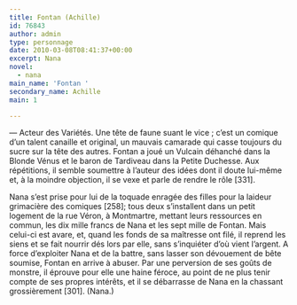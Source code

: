 ```yaml
---
title: Fontan (Achille)
id: 76843
author: admin
type: personnage
date: 2010-03-08T08:41:37+00:00
excerpt: Nana
novel:
  - nana
main_name: 'Fontan '
secondary_name: Achille
main: 1

---
```

— Acteur des Variétés. Une tête de faune suant le vice ; c&rsquo;est un comique d&rsquo;un talent canaille et original, un mauvais camarade qui casse toujours du sucre sur la tête des autres. Fontan a joué un Vulcain déhanché dans la Blonde Vénus et le baron de Tardiveau dans la Petite Duchesse. Aux répétitions, il semble soumettre à l&rsquo;auteur des idées dont il doute lui-même et, à la moindre objection, il se vexe et parle de rendre le rôle [331].

Nana s&rsquo;est prise pour lui de la toquade enragée des filles pour la laideur grimacière des comiques [258]; tous deux s&rsquo;installent dans un petit logement de la rue Véron, à Montmartre, mettant leurs ressources en commun, les dix mille francs de Nana et les sept mille de Fontan. Mais celui-ci est avare, et, quand les fonds de sa maîtresse ont filé, il reprend les siens et se fait nourrir dés lors par elle, sans s&rsquo;inquiéter d&rsquo;où vient l&rsquo;argent. A force d&rsquo;exploiter Nana et de la battre, sans lasser son dévouement de bête soumise, Fontan en arrive à abuser. Par une perversion de ses goûts de monstre, il éprouve pour elle une haine féroce, au point de ne plus tenir compte de ses propres intérêts, et il se débarrasse de Nana en la chassant grossièrement [301]. (Nana.)